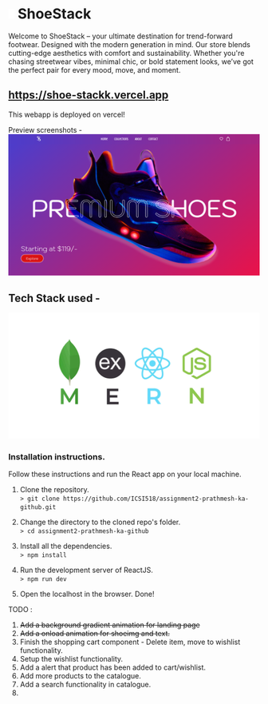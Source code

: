 # <img width="12" src="./public/shoestacklogo.png"/> ShoeStack

Welcome to ShoeStack – your ultimate destination for trend-forward footwear. Designed with the modern generation in mind. Our store blends cutting-edge aesthetics with comfort and sustainability. Whether you're chasing streetwear vibes, minimal chic, or bold statement looks, we’ve got the perfect pair for every mood, move, and moment.

## https://shoe-stackk.vercel.app
This webapp is deployed on vercel!

Preview screenshots -
![ShoeStack](image.png)

## Tech Stack used - 

![Mern stack](image-1.png)

### Installation instructions.  

Follow these instructions and run the React app on your local machine.
1. Clone the repository.  
```> git clone https://github.com/ICSI518/assignment2-prathmesh-ka-github.git```

2. Change the directory to the cloned repo's folder.  
```> cd assignment2-prathmesh-ka-github```

3. Install all the dependencies.  
```> npm install```

4. Run the development server of ReactJS.  
```> npm run dev```

5. Open the localhost in the browser. Done!

TODO :

1. ~~Add a background gradient animation for landing page~~
1. ~~Add a onload animation for shoeimg and text.~~
1. Finish the shopping cart component - Delete item, move to wishlist functionality.
1. Setup the wishlist functionality.
1. Add a alert that product has been added to cart/wishlist.
1. Add more products to the catalogue.
1. Add a search functionality in catalogue.
1. 